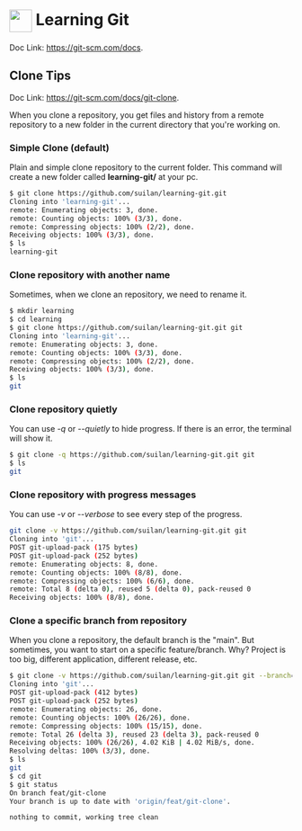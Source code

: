 <h1>
     <img align="center" width="40px" src="https://git-scm.com/images/logos/downloads/Git-Icon-1788C.png"></a>
    <span> Learning Git</span>
</h1>

Doc Link: https://git-scm.com/docs. 

## Clone Tips
Doc Link: https://git-scm.com/docs/git-clone.

When you clone a repository, you get files and history from a remote repository to a new folder in the current directory that you're working on.

### Simple Clone (default)
Plain and simple clone repository to the current folder. This command will create a new folder called **learning-git/** at your pc.

``` bash
$ git clone https://github.com/suilan/learning-git.git
Cloning into 'learning-git'...
remote: Enumerating objects: 3, done.
remote: Counting objects: 100% (3/3), done.
remote: Compressing objects: 100% (2/2), done.
Receiving objects: 100% (3/3), done.
$ ls
learning-git

```

### Clone repository with another name
Sometimes, when we clone an repository, we need to rename it.


``` bash
$ mkdir learning
$ cd learning
$ git clone https://github.com/suilan/learning-git.git git
Cloning into 'learning-git'...
remote: Enumerating objects: 3, done.
remote: Counting objects: 100% (3/3), done.
remote: Compressing objects: 100% (2/2), done.
Receiving objects: 100% (3/3), done.
$ ls 
git
```

### Clone repository quietly
You can use *-q* or *--quietly* to hide progress. If there is an error, the terminal will show it.

``` bash
$ git clone -q https://github.com/suilan/learning-git.git git
$ ls 
git
```

### Clone repository with progress messages
You can use *-v* or *--verbose* to see every step of the progress.

``` bash
git clone -v https://github.com/suilan/learning-git.git git
Cloning into 'git'...
POST git-upload-pack (175 bytes)
POST git-upload-pack (252 bytes)
remote: Enumerating objects: 8, done.
remote: Counting objects: 100% (8/8), done.
remote: Compressing objects: 100% (6/6), done.
remote: Total 8 (delta 0), reused 5 (delta 0), pack-reused 0
Receiving objects: 100% (8/8), done.
```


### Clone a specific branch from repository
When you clone a repository, the default branch is the "main". But sometimes, you want to start on a specific feature/branch. Why? Project is too big, different application, different release, etc.

``` bash
$ git clone -v https://github.com/suilan/learning-git.git git --branch=feat/git-clone
Cloning into 'git'...
POST git-upload-pack (412 bytes)
POST git-upload-pack (252 bytes)
remote: Enumerating objects: 26, done.
remote: Counting objects: 100% (26/26), done.
remote: Compressing objects: 100% (15/15), done.
remote: Total 26 (delta 3), reused 23 (delta 3), pack-reused 0
Receiving objects: 100% (26/26), 4.02 KiB | 4.02 MiB/s, done.
Resolving deltas: 100% (3/3), done.
$ ls
git
$ cd git
$ git status
On branch feat/git-clone
Your branch is up to date with 'origin/feat/git-clone'.

nothing to commit, working tree clean

```





